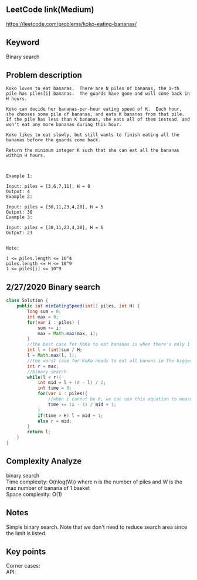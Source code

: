 ## LeetCode link(Medium)
https://leetcode.com/problems/koko-eating-bananas/

## Keyword
Binary search

## Problem description
```
Koko loves to eat bananas.  There are N piles of bananas, the i-th pile has piles[i] bananas.  The guards have gone and will come back in H hours.

Koko can decide her bananas-per-hour eating speed of K.  Each hour, she chooses some pile of bananas, and eats K bananas from that pile.  If the pile has less than K bananas, she eats all of them instead, and won't eat any more bananas during this hour.

Koko likes to eat slowly, but still wants to finish eating all the bananas before the guards come back.

Return the minimum integer K such that she can eat all the bananas within H hours.

 

Example 1:

Input: piles = [3,6,7,11], H = 8
Output: 4
Example 2:

Input: piles = [30,11,23,4,20], H = 5
Output: 30
Example 3:

Input: piles = [30,11,23,4,20], H = 6
Output: 23
 

Note:

1 <= piles.length <= 10^4
piles.length <= H <= 10^9
1 <= piles[i] <= 10^9
```
## 2/27/2020 Binary search

```java
class Solution {
    public int minEatingSpeed(int[] piles, int H) {
        long sum = 0;
        int max = 0;
        for(var i : piles) {
            sum += i;
            max = Math.max(max, i);
        }
        //the best case for KoKo to eat bananas is when there's only 1 basket of banana and number of bananas is multiples of H, this gives us the lower bound of the search
        int l = (int)sum / H;
        l = Math.max(l, 1);
        //the worst case for KoKo needs to eat all banans in the biggest basket in 1 hour, this gives us the upper bound of the search
        int r = max;
        //binary search
        while(l < r){
            int mid = l + (r - l) / 2;
            int time = 0;
            for(var i : piles){
                //when i cannot be 0, we can use this equation to measure time
                time += (i - 1) / mid + 1;
            }
            if(time > H) l = mid + 1;
            else r = mid;
        }
        return l;
    }
}
```

## Complexity Analyze
binary search\
Time complexity: O(nlog(W)) where n is the number of piles and W is the max number of banana of 1 basket\
Space complexity: O(1)

## Notes
Simple binary search. Note that we don't need to reduce search area since the limit is listed.

## Key points
Corner cases:\
API:
